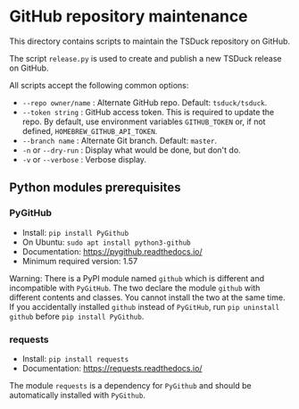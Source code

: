 # GitHub repository maintenance

This directory contains scripts to maintain the TSDuck repository on GitHub.

The script `release.py` is used to create and publish a new TSDuck release on GitHub.

All scripts accept the following common options:

- `--repo owner/name` : Alternate GitHub repo. Default: `tsduck/tsduck`.
- `--token string` : GitHub access token. This is required to update the repo.
  By default, use environment variables `GITHUB_TOKEN` or, if not defined, `HOMEBREW_GITHUB_API_TOKEN`.
- `--branch name` : Alternate Git branch. Default: `master`.
- `-n` or `--dry-run` : Display what would be done, but don't do.
- `-v` or `--verbose` : Verbose display.

## Python modules prerequisites

### PyGitHub

- Install: `pip install PyGithub`
- On Ubuntu: `sudo apt install python3-github`
- Documentation: https://pygithub.readthedocs.io/
- Minimum required version: 1.57

Warning: There is a PyPI module named `github` which is different and
incompatible with `PyGitHub`. The two declare the module `github` with
different contents and classes. You cannot install the two at the same
time. If you accidentally installed `github` instead of `PyGitHub`,
run `pip uninstall github` before `pip install PyGithub`.

### requests

- Install: `pip install requests`
- Documentation: https://requests.readthedocs.io/

The module `requests` is a dependency for `PyGithub` and should be
automatically installed with `PyGithub`.
